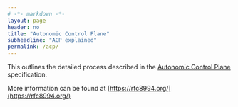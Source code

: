 ```yaml
---
# -*- markdown -*-
layout: page
header: no
title: "Autonomic Control Plane"
subheadline: "ACP explained"
permalink: /acp/
---
```


This outlines the detailed process described in the [Autonomic Control Plane](https://www.rfc-editor.org/info/rfc8994) specification.

More information can be found at [https://rfc8994.org/](https://rfc8994.org/)

